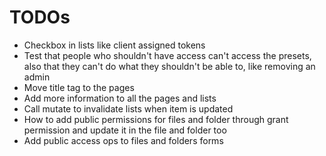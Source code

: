 # TODOs

- Checkbox in lists like client assigned tokens
- Test that people who shouldn't have access can't access the presets, also that they can't do what they shouldn't be able to, like removing an admin
- Move title tag to the pages
- Add more information to all the pages and lists
- Call mutate to invalidate lists when item is updated
- How to add public permissions for files and folder through grant permission and update it in the file and folder too
- Add public access ops to files and folders forms
